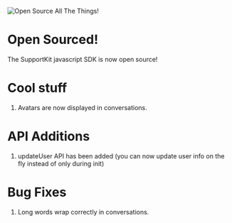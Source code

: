 ![Open Source All The Things!](https://i.imgflip.com/mi3f3.jpg)

# Open Sourced!

The SupportKit javascript SDK is now open source!

# Cool stuff

1. Avatars are now displayed in conversations.

# API Additions

1. updateUser API has been added (you can now update user info on the fly instead of only during init)

# Bug Fixes

1. Long words wrap correctly in conversations.
